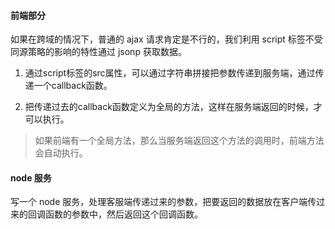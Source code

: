 #### 前端部分

如果在跨域的情况下，普通的 ajax 请求肯定是不行的，我们利用 script 标签不受同源策略的影响的特性通过 jsonp 获取数据。

1. 通过script标签的src属性，可以通过字符串拼接把参数传递到服务端，通过传递一个callback函数。

2. 把传递过去的callback函数定义为全局的方法，这样在服务端返回的时候，才可以执行。

> 如果前端有一个全局方法，那么当服务端返回这个方法的调用时，前端方法会自动执行。

#### node 服务

写一个 node 服务，处理客服端传递过来的参数，把要返回的数据放在客户端传过来的回调函数的参数中，然后返回这个回调函数。
